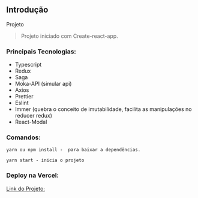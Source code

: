 ## Introdução

Projeto

> Projeto iniciado com Create-react-app.

### Principais Tecnologias:

- Typescript
- Redux
- Saga
- Moka-API (simular api)
- Axios
- Prettier
- Eslint
- Immer (quebra o conceito de imutabilidade, facilita as manipulações no reducer redux)
- React-Modal

### Comandos:

```tsx
yarn ou npm install -  para baixar a dependências. 
```

```tsx
yarn start - inicia o projeto
```

### Deploy na Vercel: 

[Link do Projeto:](https://vianuvem-teste.vercel.app/)